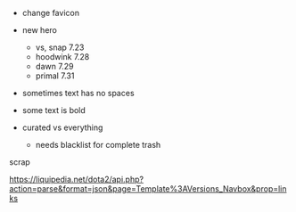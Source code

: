 - change favicon
- new hero

  - vs, snap 7.23
  - hoodwink 7.28
  - dawn 7.29
  - primal 7.31

- sometimes text has no spaces
- some text is bold

- curated vs everything
  - needs blacklist for complete trash

scrap

https://liquipedia.net/dota2/api.php?action=parse&format=json&page=Template%3AVersions_Navbox&prop=links
